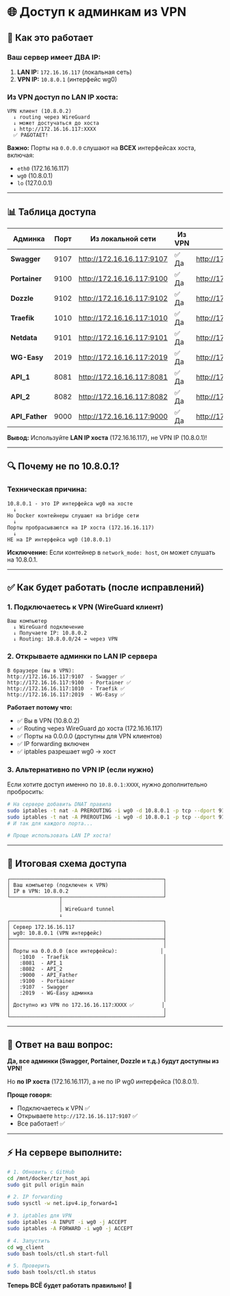 # 🌐 Доступ к админкам из VPN

## 🎯 Как это работает

### Ваш сервер имеет ДВА IP:

1. **LAN IP:** `172.16.16.117` (локальная сеть)
2. **VPN IP:** `10.8.0.1` (интерфейс wg0)

### Из VPN доступ по LAN IP хоста:

```
VPN клиент (10.8.0.2)
  ↓ routing через WireGuard
  ↓ может достучаться до хоста
  ↓ http://172.16.16.117:XXXX
  ✅ РАБОТАЕТ!
```

**Важно:** Порты на `0.0.0.0` слушают на **ВСЕХ** интерфейсах хоста, включая:
- `eth0` (172.16.16.117)
- `wg0` (10.8.0.1)
- `lo` (127.0.0.1)

---

## 📊 Таблица доступа

| Админка | Порт | Из локальной сети | Из VPN | По VPN IP |
|---------|------|-------------------|--------|-----------|
| **Swagger** | 9107 | http://172.16.16.117:9107 | ✅ Да | http://172.16.16.117:9107 |
| **Portainer** | 9100 | http://172.16.16.117:9100 | ✅ Да | http://172.16.16.117:9100 |
| **Dozzle** | 9102 | http://172.16.16.117:9102 | ✅ Да | http://172.16.16.117:9102 |
| **Traefik** | 1010 | http://172.16.16.117:1010 | ✅ Да | http://172.16.16.117:1010 |
| **Netdata** | 9101 | http://172.16.16.117:9101 | ✅ Да | http://172.16.16.117:9101 |
| **WG-Easy** | 2019 | http://172.16.16.117:2019 | ✅ Да | http://172.16.16.117:2019 |
| **API_1** | 8081 | http://172.16.16.117:8081 | ✅ Да | http://172.16.16.117:8081 |
| **API_2** | 8082 | http://172.16.16.117:8082 | ✅ Да | http://172.16.16.117:8082 |
| **API_Father** | 9000 | http://172.16.16.117:9000 | ✅ Да | http://172.16.16.117:9000 |

**Вывод:** Используйте **LAN IP хоста** (172.16.16.117), не VPN IP (10.8.0.1)!

---

## 🔍 Почему не по 10.8.0.1?

### Техническая причина:

```
10.8.0.1 - это IP интерфейса wg0 на хосте
  ↓
Но Docker контейнеры слушают на bridge сети
  ↓
Порты пробрасываются на IP хоста (172.16.16.117)
  ↓
НЕ на IP интерфейса wg0 (10.8.0.1)
```

**Исключение:** Если контейнер в `network_mode: host`, он может слушать на 10.8.0.1.

---

## ✅ Как будет работать (после исправлений)

### 1. Подключаетесь к VPN (WireGuard клиент)

```
Ваш компьютер
  ↓ WireGuard подключение
  ↓ Получаете IP: 10.8.0.2
  ↓ Routing: 10.8.0.0/24 → через VPN
```

### 2. Открываете админки по LAN IP сервера

```
В браузере (вы в VPN):
http://172.16.16.117:9107  - Swagger ✅
http://172.16.16.117:9100  - Portainer ✅
http://172.16.16.117:1010  - Traefik ✅
http://172.16.16.117:2019  - WG-Easy ✅
```

**Работает потому что:**
- ✅ Вы в VPN (10.8.0.2)
- ✅ Routing через WireGuard до хоста (172.16.16.117)
- ✅ Порты на 0.0.0.0 (доступны для VPN клиентов)
- ✅ IP forwarding включен
- ✅ iptables разрешает wg0 → хост

### 3. Альтернативно по VPN IP (если нужно)

Если хотите доступ именно по `10.8.0.1:XXXX`, нужно дополнительно пробросить:

```bash
# На сервере добавить DNAT правила
sudo iptables -t nat -A PREROUTING -i wg0 -d 10.8.0.1 -p tcp --dport 9107 -j DNAT --to-destination 172.16.16.117:9107
sudo iptables -t nat -A PREROUTING -i wg0 -d 10.8.0.1 -p tcp --dport 9100 -j DNAT --to-destination 172.16.16.117:9100
# И так для каждого порта...

# Проще использовать LAN IP хоста!
```

---

## 🎯 Итоговая схема доступа

```
┌──────────────────────────────────────────────────┐
│ Ваш компьютер (подключен к VPN)                  │
│ IP в VPN: 10.8.0.2                               │
└────────────────┬─────────────────────────────────┘
                 │
                 │ WireGuard tunnel
                 ↓
┌──────────────────────────────────────────────────┐
│ Сервер 172.16.16.117                             │
│ wg0: 10.8.0.1 (VPN интерфейс)                    │
├──────────────────────────────────────────────────┤
│                                                  │
│ Порты на 0.0.0.0 (все интерфейсы):              │
│   :1010  - Traefik                               │
│   :8081  - API_1                                 │
│   :8082  - API_2                                 │
│   :9000  - API_Father                            │
│   :9100  - Portainer                             │
│   :9107  - Swagger                               │
│   :2019  - WG-Easy админка                       │
│                                                  │
│ Доступно из VPN по 172.16.16.117:XXXX ✅         │
│                                                  │
└──────────────────────────────────────────────────┘
```

---

## 📝 Ответ на ваш вопрос:

**Да, все админки (Swagger, Portainer, Dozzle и т.д.) будут доступны из VPN!**

Но **по IP хоста** (172.16.16.117), а не по IP wg0 интерфейса (10.8.0.1).

**Проще говоря:**
- Подключаетесь к VPN ✅
- Открываете `http://172.16.16.117:9107` ✅
- Все работает! ✅

---

## ⚡ На сервере выполните:

```bash
# 1. Обновить с GitHub
cd /mnt/docker/tzr_host_api
sudo git pull origin main

# 2. IP forwarding
sudo sysctl -w net.ipv4.ip_forward=1

# 3. iptables для VPN
sudo iptables -A INPUT -i wg0 -j ACCEPT
sudo iptables -A FORWARD -i wg0 -j ACCEPT

# 4. Запустить
cd wg_client
sudo bash tools/ctl.sh start-full

# 5. Проверить
sudo bash tools/ctl.sh status
```

**Теперь ВСЁ будет работать правильно!** 🎉

